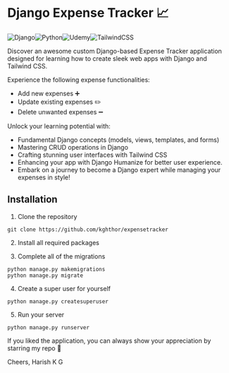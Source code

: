 # Django Expense Tracker 📈

![Django](https://img.shields.io/badge/django-%23092E20.svg?style=for-the-badge&logo=django&logoColor=white)![Python](https://img.shields.io/badge/python-3670A0?style=for-the-badge&logo=python&logoColor=ffdd54)![Udemy](https://img.shields.io/badge/Udemy-A435F0?style=for-the-badge&logo=Udemy&logoColor=white)![TailwindCSS](https://img.shields.io/badge/tailwindcss-%2338B2AC.svg?style=for-the-badge&logo=tailwind-css&logoColor=white)
 
Discover an awesome custom Django-based Expense Tracker application designed for learning how to create sleek web apps with Django and Tailwind CSS.

Experience the following expense functionalities:

- Add new expenses ➕
- Update existing expenses ✏️
- Delete unwanted expenses ➖

Unlock your learning potential with:

- Fundamental Django concepts (models, views, templates, and forms)
- Mastering CRUD operations in Django
- Crafting stunning user interfaces with Tailwind CSS
- Enhancing your app with Django Humanize for better user experience.
- Embark on a journey to become a Django expert while managing your expenses in style!


## Installation

1. Clone the repository

```
git clone https://github.com/kghthor/expensetracker
``` 

2. Install all required packages

3. Complete all of the migrations

```
python manage.py makemigrations
python manage.py migrate
```

4. Create a super user for yourself

```
python manage.py createsuperuser
```

5. Run your server

```
python manage.py runserver
```

If you liked the application, you can always show your appreciation by starring my repo 💌

Cheers, Harish K G
